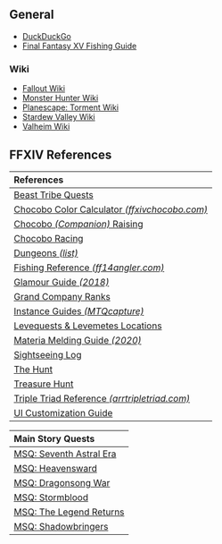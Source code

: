 ## General

* [DuckDuckGo](https://duckduckgo.com/)
* [Final Fantasy XV Fishing Guide](https://finalfantasy.fandom.com/wiki/Final_Fantasy_XV_fish)

### Wiki

* [Fallout Wiki](https://fallout.fandom.com/wiki/Fallout_Wiki)
* [Monster Hunter Wiki](https://monsterhunterworld.wiki.fextralife.com/Monster+Hunter+World+Wiki)
* [Planescape: Torment Wiki](https://torment.fandom.com/wiki/Template:Portal/Planescape:_Torment)
* [Stardew Valley Wiki](https://www.stardewvalleywiki.com/Stardew_Valley_Wiki)
* [Valheim Wiki](https://valheim.fandom.com/wiki/Valheim_Wiki)

## FFXIV References

| References |
| :--- |
|[Beast Tribe Quests](https://ffxiv.consolegameswiki.com/wiki/Beast_Tribe_Quests)|
|[Chocobo Color Calculator *(ffxivchocobo.com)*](https://ffxivchocobo.com/)|
|[Chocobo *(Companion)* Raising](https://ffxiv.consolegameswiki.com/wiki/Chocobo_Raising)|
|[Chocobo Racing](https://ffxiv.consolegameswiki.com/wiki/Chocobo_Racing)|
|[Dungeons *(list)*](https://ffxiv.consolegameswiki.com/wiki/Dungeons)|
|[Fishing Reference *(ff14angler.com)*](https://en.ff14angler.com/)|
|[Glamour Guide *(2018)*](https://fashionninjutsu.com/2018/09/24/a-guide-to-glamour-in-ffxiv/)|
|[Grand Company Ranks](https://ffxiv.consolegameswiki.com/wiki/Grand_Company#Ranks)|
|[Instance Guides *(MTQcapture)*](https://www.youtube.com/user/MTQcapture)|
|[Levequests & Levemetes Locations](https://ffxivguild.com/ff14-levequests-guide-levemetes/)|
|[Materia Melding Guide *(2020)*](https://latetothepartyfinder.com/materia-melding-guide/)|
|[Sightseeing Log](https://ffxiv.consolegameswiki.com/wiki/Sightseeing_Log)|
|[The Hunt](https://ffxiv.consolegameswiki.com/wiki/The_Hunt)|
|[Treasure Hunt](https://ffxiv.consolegameswiki.com/wiki/Treasure_Hunt)|
|[Triple Triad Reference *(arrtripletriad.com)*](https://arrtripletriad.com/)|
|[UI Customization Guide](https://na.finalfantasyxiv.com/uiguide/?utm_source=lodestone&utm_medium=pc_banner&utm_campaign=na_uiguide)|

| Main Story Quests |
| :----|
|[MSQ: Seventh Astral Era](https://ffxiv.consolegameswiki.com/wiki/Seventh_Astral_Era_Quests)|
|[MSQ: Heavensward](https://ffxiv.consolegameswiki.com/wiki/Heavensward_Main_Scenario_Quests)|
|[MSQ: Dragonsong War](https://ffxiv.consolegameswiki.com/wiki/Dragonsong_War_Quests)|
|[MSQ: Stormblood](https://ffxiv.consolegameswiki.com/wiki/Stormblood_Main_Scenario_Quests)|
|[MSQ: The Legend Returns](https://ffxiv.consolegameswiki.com/wiki/The_Legend_Returns_Quests)|
|[MSQ: Shadowbringers](https://ffxiv.consolegameswiki.com/wiki/Shadowbringers_Main_Scenario_Quests)|





  




